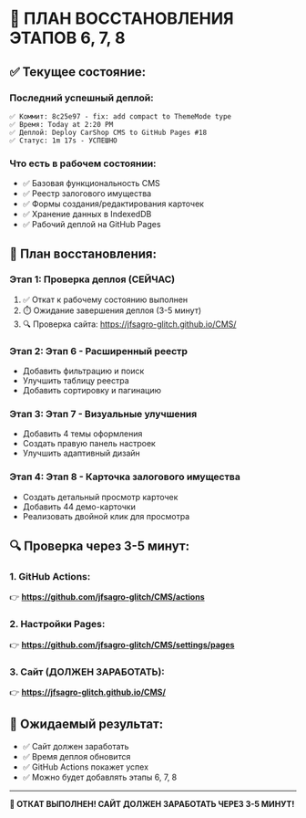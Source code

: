 # 🔄 ПЛАН ВОССТАНОВЛЕНИЯ ЭТАПОВ 6, 7, 8

## ✅ Текущее состояние:

### Последний успешный деплой:
```
✅ Коммит: 8c25e97 - fix: add compact to ThemeMode type
✅ Время: Today at 2:20 PM
✅ Деплой: Deploy CarShop CMS to GitHub Pages #18
✅ Статус: 1m 17s - УСПЕШНО
```

### Что есть в рабочем состоянии:
- ✅ Базовая функциональность CMS
- ✅ Реестр залогового имущества
- ✅ Формы создания/редактирования карточек
- ✅ Хранение данных в IndexedDB
- ✅ Рабочий деплой на GitHub Pages

## 🎯 План восстановления:

### Этап 1: Проверка деплоя (СЕЙЧАС)
1. ✅ Откат к рабочему состоянию выполнен
2. ⏱️ Ожидание завершения деплоя (3-5 минут)
3. 🔍 Проверка сайта: https://jfsagro-glitch.github.io/CMS/

### Этап 2: Этап 6 - Расширенный реестр
- Добавить фильтрацию и поиск
- Улучшить таблицу реестра
- Добавить сортировку и пагинацию

### Этап 3: Этап 7 - Визуальные улучшения
- Добавить 4 темы оформления
- Создать правую панель настроек
- Улучшить адаптивный дизайн

### Этап 4: Этап 8 - Карточка залогового имущества
- Создать детальный просмотр карточек
- Добавить 44 демо-карточки
- Реализовать двойной клик для просмотра

## 🔍 Проверка через 3-5 минут:

### 1. **GitHub Actions:**
👉 **https://github.com/jfsagro-glitch/CMS/actions**

### 2. **Настройки Pages:**
👉 **https://github.com/jfsagro-glitch/CMS/settings/pages**

### 3. **Сайт (ДОЛЖЕН ЗАРАБОТАТЬ):**
👉 **https://jfsagro-glitch.github.io/CMS/**

## 🎉 Ожидаемый результат:

- ✅ Сайт должен заработать
- ✅ Время деплоя обновится
- ✅ GitHub Actions покажет успех
- ✅ Можно будет добавлять этапы 6, 7, 8

---

**🎊 ОТКАТ ВЫПОЛНЕН! САЙТ ДОЛЖЕН ЗАРАБОТАТЬ ЧЕРЕЗ 3-5 МИНУТ!**
